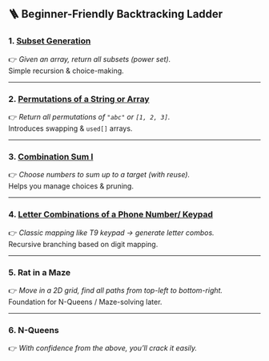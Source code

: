 ## 🪜 Beginner-Friendly Backtracking Ladder

### 1. [Subset Generation](https://github.com/harikrishnapanicker/LetsLearn/blob/main/BackTracking/SubsetGeneration.java)
👉 *Given an array, return all subsets (power set).*  
Simple recursion & choice-making.

---

### 2. [Permutations of a String or Array](https://github.com/harikrishnapanicker/LetsLearn/blob/main/BackTracking/Permutations.java)
👉 *Return all permutations of `"abc"` or `[1, 2, 3]`.*  
Introduces swapping & `used[]` arrays.

---

### 3. [Combination Sum I](https://github.com/harikrishnapanicker/LetsLearn/blob/main/BackTracking/CombinationSum.java)
👉 *Choose numbers to sum up to a target (with reuse).*  
Helps you manage choices & pruning.

---

### 4. [Letter Combinations of a Phone Number/ Keypad](https://github.com/harikrishnapanicker/LetsLearn/blob/main/BackTracking/Keypad.java)
👉 *Classic mapping like T9 keypad → generate letter combos.*  
Recursive branching based on digit mapping.

---

### 5. Rat in a Maze
👉 *Move in a 2D grid, find all paths from top-left to bottom-right.*  
Foundation for N-Queens / Maze-solving later.

---

### 6. N-Queens
👉 *With confidence from the above, you’ll crack it easily.*
